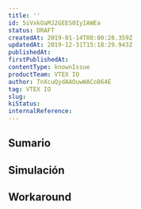 ```yaml
---
title: ''
id: 5iVxkOaMJ2GEES0IyIAWEa
status: DRAFT
createdAt: 2019-01-14T08:00:28.359Z
updatedAt: 2019-12-31T15:18:29.943Z
publishedAt: 
firstPublishedAt: 
contentType: knownIssue
productTeam: VTEX IO
author: TnXcuQydAAOuwWACo864E
tag: VTEX IO
slug: 
kiStatus: 
internalReference: 
---
```


## Sumario



## Simulación



## Workaround



